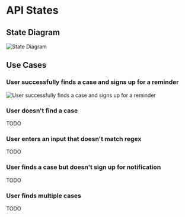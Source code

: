 # API States

## State Diagram

![State Diagram](http://www.plantuml.com/plantuml/proxy?cache=no&src=https://raw.githubusercontent.com/codeforbtv/courtbot-vt-frontend/main/docs/diagrams/state-diagram.puml)


## Use Cases

### User successfully finds a case and signs up for a reminder

![User successfully finds a case and signs up for a reminder](http://www.plantuml.com/plantuml/proxy?cache=no&src=https://raw.githubusercontent.com/codeforbtv/courtbot-vt-frontend/main/docs/diagrams/case-found-sign-up-for-reminder.puml)

### User doesn't find a case

TODO

### User enters an input that doesn't match regex

TODO

### User finds a case but doesn't sign up for notification

TODO

### User finds multiple cases

TODO
